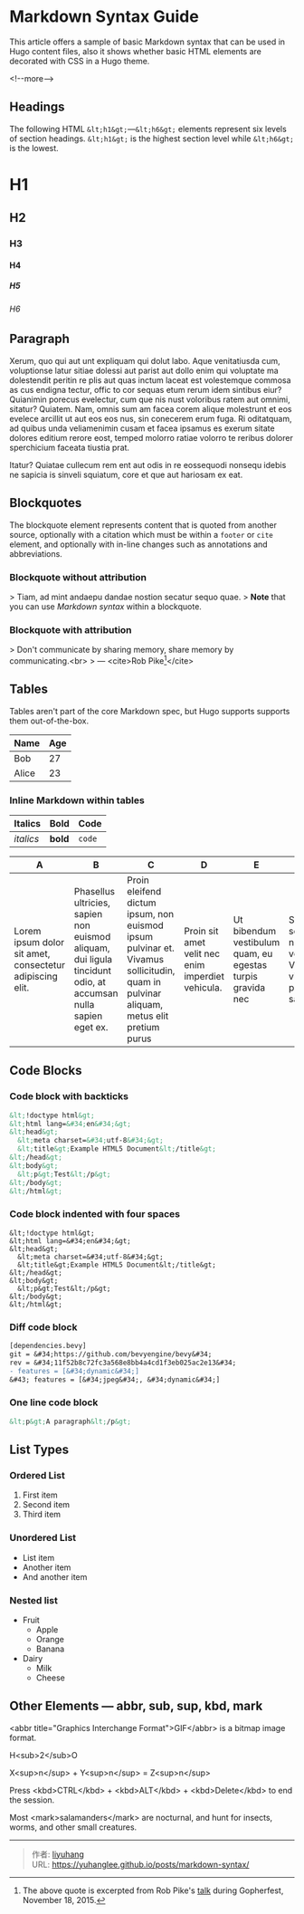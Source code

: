# Markdown Syntax Guide


This article offers a sample of basic Markdown syntax that can be used in Hugo content files, also it shows whether basic HTML elements are decorated with CSS in a Hugo theme.

&lt;!--more--&gt;

## Headings

The following HTML `&lt;h1&gt;`—`&lt;h6&gt;` elements represent six levels of section headings. `&lt;h1&gt;` is the highest section level while `&lt;h6&gt;` is the lowest.

# H1
## H2
### H3
#### H4
##### H5
###### H6

## Paragraph

Xerum, quo qui aut unt expliquam qui dolut labo. Aque venitatiusda cum, voluptionse latur sitiae dolessi aut parist aut dollo enim qui voluptate ma dolestendit peritin re plis aut quas inctum laceat est volestemque commosa as cus endigna tectur, offic to cor sequas etum rerum idem sintibus eiur? Quianimin porecus evelectur, cum que nis nust voloribus ratem aut omnimi, sitatur? Quiatem. Nam, omnis sum am facea corem alique molestrunt et eos evelece arcillit ut aut eos eos nus, sin conecerem erum fuga. Ri oditatquam, ad quibus unda veliamenimin cusam et facea ipsamus es exerum sitate dolores editium rerore eost, temped molorro ratiae volorro te reribus dolorer sperchicium faceata tiustia prat.

Itatur? Quiatae cullecum rem ent aut odis in re eossequodi nonsequ idebis ne sapicia is sinveli squiatum, core et que aut hariosam ex eat.

## Blockquotes

The blockquote element represents content that is quoted from another source, optionally with a citation which must be within a `footer` or `cite` element, and optionally with in-line changes such as annotations and abbreviations.

### Blockquote without attribution

&gt; Tiam, ad mint andaepu dandae nostion secatur sequo quae.
&gt; **Note** that you can use *Markdown syntax* within a blockquote.

### Blockquote with attribution

&gt; Don&#39;t communicate by sharing memory, share memory by communicating.&lt;br&gt;
&gt; — &lt;cite&gt;Rob Pike[^1]&lt;/cite&gt;

[^1]: The above quote is excerpted from Rob Pike&#39;s [talk](https://www.youtube.com/watch?v=PAAkCSZUG1c) during Gopherfest, November 18, 2015.

## Tables

Tables aren&#39;t part of the core Markdown spec, but Hugo supports supports them out-of-the-box.

   Name | Age
--------|------
    Bob | 27
  Alice | 23

### Inline Markdown within tables

| Italics   | Bold     | Code   |
| --------  | -------- | ------ |
| *italics* | **bold** | `code` |

| A                                                        | B                                                                                                             | C                                                                                                                                    | D                                                 | E                                                          | F                                                                    |
|----------------------------------------------------------|---------------------------------------------------------------------------------------------------------------|--------------------------------------------------------------------------------------------------------------------------------------|---------------------------------------------------|------------------------------------------------------------|----------------------------------------------------------------------|
| Lorem ipsum dolor sit amet, consectetur adipiscing elit. | Phasellus ultricies, sapien non euismod aliquam, dui ligula tincidunt odio, at accumsan nulla sapien eget ex. | Proin eleifend dictum ipsum, non euismod ipsum pulvinar et. Vivamus sollicitudin, quam in pulvinar aliquam, metus elit pretium purus | Proin sit amet velit nec enim imperdiet vehicula. | Ut bibendum vestibulum quam, eu egestas turpis gravida nec | Sed scelerisque nec turpis vel viverra. Vivamus vitae pretium sapien |

## Code Blocks
### Code block with backticks

```html
&lt;!doctype html&gt;
&lt;html lang=&#34;en&#34;&gt;
&lt;head&gt;
  &lt;meta charset=&#34;utf-8&#34;&gt;
  &lt;title&gt;Example HTML5 Document&lt;/title&gt;
&lt;/head&gt;
&lt;body&gt;
  &lt;p&gt;Test&lt;/p&gt;
&lt;/body&gt;
&lt;/html&gt;
```

### Code block indented with four spaces

    &lt;!doctype html&gt;
    &lt;html lang=&#34;en&#34;&gt;
    &lt;head&gt;
      &lt;meta charset=&#34;utf-8&#34;&gt;
      &lt;title&gt;Example HTML5 Document&lt;/title&gt;
    &lt;/head&gt;
    &lt;body&gt;
      &lt;p&gt;Test&lt;/p&gt;
    &lt;/body&gt;
    &lt;/html&gt;

### Diff code block

```diff
[dependencies.bevy]
git = &#34;https://github.com/bevyengine/bevy&#34;
rev = &#34;11f52b8c72fc3a568e8bb4a4cd1f3eb025ac2e13&#34;
- features = [&#34;dynamic&#34;]
&#43; features = [&#34;jpeg&#34;, &#34;dynamic&#34;]
```

### One line code block

```html
&lt;p&gt;A paragraph&lt;/p&gt;
```

## List Types

### Ordered List

1. First item
2. Second item
3. Third item

### Unordered List

* List item
* Another item
* And another item

### Nested list

* Fruit
  * Apple
  * Orange
  * Banana
* Dairy
  * Milk
  * Cheese

## Other Elements — abbr, sub, sup, kbd, mark

&lt;abbr title=&#34;Graphics Interchange Format&#34;&gt;GIF&lt;/abbr&gt; is a bitmap image format.

H&lt;sub&gt;2&lt;/sub&gt;O

X&lt;sup&gt;n&lt;/sup&gt; &#43; Y&lt;sup&gt;n&lt;/sup&gt; = Z&lt;sup&gt;n&lt;/sup&gt;

Press &lt;kbd&gt;CTRL&lt;/kbd&gt; &#43; &lt;kbd&gt;ALT&lt;/kbd&gt; &#43; &lt;kbd&gt;Delete&lt;/kbd&gt; to end the session.

Most &lt;mark&gt;salamanders&lt;/mark&gt; are nocturnal, and hunt for insects, worms, and other small creatures.

---

> 作者: [liyuhang](https://github.com/yuhanglee)  
> URL: https://yuhanglee.github.io/posts/markdown-syntax/  

